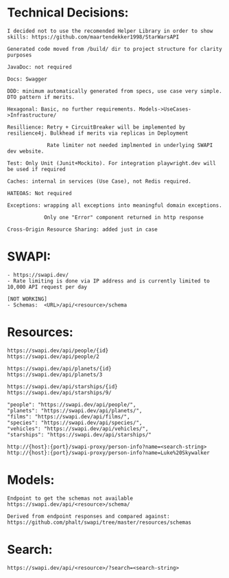 
Technical Decisions:
====================

	I decided not to use the recomended Helper Library in order to show skills: https://github.com/maartendekker1998/StarWarsAPI

    Generated code moved from /build/ dir to project structure for clarity purposes

	JavaDoc: not required
	
	Docs: Swagger 
	
	DDD: minimum automatically generated from specs, use case very simple. DTO pattern if merits.
	
	Hexagonal: Basic, no further requirements. Models->UseCases->Infrastructure/

    Resillience: Retry + CircuitBreaker will be implemented by resilience4j. Bulkhead if merits via replicas in Deployment

                 Rate limiter not needed implmented in underlying SWAPI dev website.

	Test: Only Unit (Junit+Mockito). For integration playwright.dev will be used if required

	Caches: internal in services (Use Case), not Redis required.

    HATEOAS: Not required
	
	Exceptions: wrapping all exceptions into meaningful domain exceptions.
	
				Only one "Error" component returned in http response

    Cross-Origin Resource Sharing: added just in case


SWAPI:
======

	- https://swapi.dev/
	- Rate limiting is done via IP address and is currently limited to 10,000 API request per day
	
    [NOT WORKING]
    - Schemas:  <URL>/api/<resource>/schema


Resources:
==========
		
	https://swapi.dev/api/people/{id}
	https://swapi.dev/api/people/2

	https://swapi.dev/api/planets/{id}
	https://swapi.dev/api/planets/3

	https://swapi.dev/api/starships/{id}
	https://swapi.dev/api/starships/9/

    "people": "https://swapi.dev/api/people/", 
    "planets": "https://swapi.dev/api/planets/", 
    "films": "https://swapi.dev/api/films/", 
    "species": "https://swapi.dev/api/species/", 
    "vehicles": "https://swapi.dev/api/vehicles/", 
    "starships": "https://swapi.dev/api/starships/"

    http://{host}:{port}/swapi-proxy/person-info?name=<search-string>
	http://{host}:{port}/swapi-proxy/person-info?name=Luke%20Skywalker


Models:
======

    Endpoint to get the schemas not available https://swapi.dev/api/<resource>/schema/
    
    Derived from endpoint responses and compared against: https://github.com/phalt/swapi/tree/master/resources/schemas 


Search:
=======

	https://swapi.dev/api/<resource>/?search=<search-string>

	







